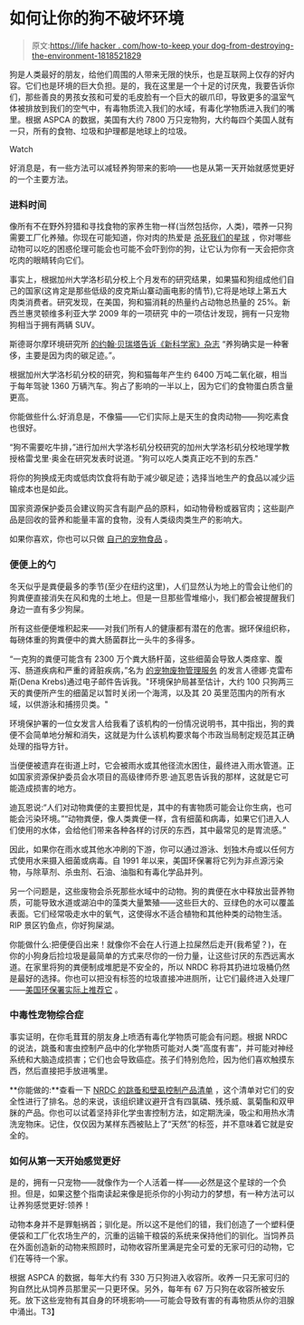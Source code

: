 # 如何让你的狗不破坏环境

> 原文:[https://life hacker . com/how-to-keep your dog-from-destroying-the-environment-1818521829](https://lifehacker.com/how-to-keep-your-dog-from-destroying-the-environment-1818521829)

狗是人类最好的朋友，给他们周围的人带来无限的快乐，也是互联网上仅存的好内容。它们也是环境的巨大负担。是的，我在这里是一个十足的讨厌鬼，我要告诉你们，那些善良的男孩女孩和可爱的毛皮脸有一个巨大的碳爪印，导致更多的温室气体被排放到我们的空气中，有毒物质流入我们的水域，有毒化学物质进入我们的嘴里。根据 ASPCA 的数据，美国有大约 7800 万只宠物狗，大约每四个美国人就有一只，所有的食物、垃圾和护理都是地球上的垃圾。

Watch

好消息是，有一些方法可以减轻养狗带来的影响——也是从第一天开始就感觉更好的一个主要方法。

### **进料时间**

像所有不在野外狩猎和寻找食物的家养生物一样(当然包括你，人类)，喂养一只狗需要工厂化养殖。你现在可能知道，你对肉的热爱是 [杀死我们的星球](https://lifehacker.com/how-to-eat-less-meat-1794753566) ，你对哪些动物可以吃的困惑伦理可能会也可能不会吓到你的狗，让它认为你有一天会把你贪吃肉的眼睛转向它们。

事实上，根据加州大学洛杉矶分校上个月发布的研究结果，如果猫和狗组成他们自己的国家(这肯定是那些低级的皮克斯山寨动画电影的情节),它将是地球上第五大肉类消费者。研究发现，在美国，狗和猫消耗的热量约占动物总热量的 25%。新西兰惠灵顿维多利亚大学 2009 年的一项研究 中的一项估计发现，拥有一只宠物狗相当于拥有两辆 SUV。

斯德哥尔摩环境研究所 [的约翰·贝瑞塔告诉《新科学家》杂志](http://www.independent.co.uk/environment/polluting-pets-the-devastating-impact-of-mans-best-friend-5514282.html) “养狗确实是一种奢侈，主要是因为肉的碳足迹。”。

根据加州大学洛杉矶分校的研究，狗和猫每年产生约 6400 万吨二氧化碳，相当于每年驾驶 1360 万辆汽车。狗占了影响的一半以上，因为它们的食物蛋白质含量更高。

你能做些什么:好消息是，不像猫——它们实际上是天生的食肉动物——狗吃素食也很好。

“狗不需要吃牛排，”进行加州大学洛杉矶分校研究的加州大学洛杉矶分校地理学教授格雷戈里·奥金在研究发表时说道。"狗可以吃人类真正吃不到的东西."

将你的狗换成无肉或低肉饮食将有助于减少碳足迹；选择当地生产的食品以减少运输成本也是如此。

国家资源保护委员会建议购买含有副产品的原料，如动物骨粉或器官肉；这些副产品是回收的营养和能量丰富的食物，没有人类级肉类生产的影响大。

如果你喜欢，你也可以只做 [自己的宠物食品](https://lifehacker.com/weekend-project-make-your-own-pet-food-252128) 。

### **便便上的勺**

冬天似乎是粪便最多的季节(至少在纽约这里)，人们显然认为地上的雪会让他们的狗粪便直接消失在风和鬼的土地上。但是一旦那些雪堆缩小，我们都会被提醒我们身边一直有多少狗屎。

所有这些便便堆积起来——对我们所有人的健康都有潜在的危害。据环保组织称，每磅体重的狗粪便中的粪大肠菌群比一头牛的多得多。

“一克狗的粪便可能含有 2300 万个粪大肠杆菌，这些细菌会导致人类痉挛、腹泻、肠道疾病和严重的肾脏疾病，”名为 [的宠物废物管理服务](http://www.doodycalls.com/resources-toxic-dog-waste/) 的发言人德娜·克雷布斯(Dena Krebs)通过电子邮件告诉我。"环境保护局甚至估计，大约 100 只狗两三天的粪便所产生的细菌足以暂时关闭一个海湾，以及其 20 英里范围内的所有水域，以供游泳和捕捞贝类。"

环境保护署的一位女发言人给我看了该机构的一份情况说明书，其中指出，狗的粪便不会简单地分解和消失，这就是为什么该机构要求每个市政当局制定规范其正确处理的指导方针。

当便便被遗弃在街道上时，它会被雨水或其他径流水困住，最终进入雨水管道。正如国家资源保护委员会水项目的高级律师乔恩·迪瓦恩告诉我的那样，这就是它可能造成损害的地方。

迪瓦恩说:“人们对动物粪便的主要担忧是，其中的有害物质可能会让你生病，也可能会污染环境。”“动物粪便，像人类粪便一样，含有细菌和病毒，如果它们进入人们使用的水体，会给他们带来各种各样的讨厌的东西，其中最常见的是胃流感。”

因此，如果你在雨水或其他水冲刷的下游，你可以通过游泳、划独木舟或以任何方式使用水来摄入细菌或病毒。自 1991 年以来，美国环保署将它列为非点源污染物，与除草剂、杀虫剂、石油、油脂和有毒化学品并列。

另一个问题是，这些废物会杀死那些水域中的动物。狗的粪便在水中释放出营养物质，可能导致水道或湖泊中的藻类大量繁殖——这些巨大的、豆绿色的水可以覆盖表面。它们经常吸走水中的氧气，这使得水不适合植物和其他种类的动物生活。RIP 景区钓鱼点，你好狗屎湖。

你能做什么:把便便舀出来！就像你不会在人行道上拉屎然后走开(我希望？)，在你的小狗身后捡垃圾是最简单的方式来尽你的一份力量，让这些讨厌的东西远离水道。在家里将狗的粪便制成堆肥是不安全的，所以 NRDC 称将其扔进垃圾桶仍然是最好的选择。你也可以把没有标签的垃圾直接冲进厕所，让它们最终进入处理厂——[美国环保署实际上推荐它](https://cfpub.epa.gov/npstbx/files/NHDES%20Pet%20Waste%20Campaign2.pdf) 。

### **中毒性宠物综合症**

事实证明，在你毛茸茸的朋友身上喷洒有毒化学物质可能会有问题。根据 NRDC 的说法，跳蚤和害虫控制产品中的化学物质可能对人类“高度有害”，并可能对神经系统和大脑造成损害；它们也会导致癌症。孩子们特别危险，因为他们喜欢触摸东西，然后直接把手放进嘴里。

**你能做的:**查看一下 [NRDC 的跳蚤和壁虱控制产品清单](http://www.simplesteps.org/greenpaws-products#/h/+/+/857) ，这个清单对它们的安全性进行了排名。总的来说，该组织建议避开含有四氯磷、残杀威、氯菊酯和双甲脒的产品。你也可以试着坚持非化学虫害控制方法，如定期洗澡，吸尘和用热水清洗宠物床。记住，仅仅因为某样东西被贴上了“天然”的标签，并不意味着它就是安全的。

### **如何从第一天开始感觉更好**

是的，拥有一只宠物——就像作为一个人活着一样——必然是这个星球的一个负担。但是，如果这整个指南读起来像是扼杀你的小狗动力的梦想，有一种方法可以让养狗感觉更好:领养！

动物本身并不是罪魁祸首；驯化是。所以这不是他们的错，我们创造了一个塑料便便袋和工厂化农场生产的，沉重的运输干粮袋的系统来保持他们的驯化。当饲养员在外面创造新的动物来照顾时，动物收容所里满是完全可爱的无家可归的动物，它们在等待一个家。

根据 ASPCA 的数据，每年大约有 330 万只狗进入收容所。收养一只无家可归的狗自然比从饲养员那里买一只更环保。另外，每年有 67 万只狗在收容所被安乐死。放下这些宠物有其自身的环境影响——可能会导致有害的有毒物质从你的泪腺中涌出。T3】